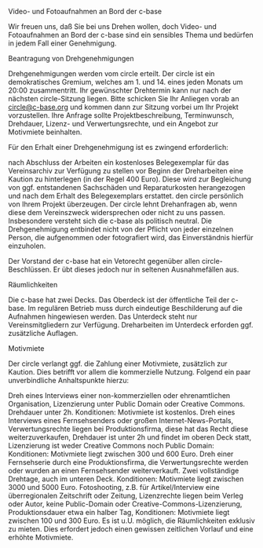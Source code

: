Video- und Fotoaufnahmen an Bord der c-base

Wir freuen uns, daß Sie bei uns Drehen wollen, doch Video- und Fotoaufnahmen an Bord der c-base sind ein sensibles Thema und bedürfen in jedem Fall einer Genehmigung.

Beantragung von Drehgenehmigungen

Drehgenehmigungen werden vom circle erteilt. Der circle ist ein demokratisches Gremium, welches am 1. und 14. eines jeden Monats um 20:00 zusammentritt. Ihr gewünschter Drehtermin kann nur nach der nächsten circle-Sitzung liegen. Bitte schicken Sie Ihr Anliegen vorab an circle@c-base.org und kommen dann zur Sitzung vorbei um Ihr Projekt vorzustellen. Ihre Anfrage sollte Projektbeschreibung, Terminwunsch, Drehdauer, Lizenz- und Verwertungsrechte, und ein Angebot zur Motivmiete beinhalten.

Für den Erhalt einer Drehgenehmigung ist es zwingend erforderlich:

nach Abschluss der Arbeiten ein kostenloses Belegexemplar für das Vereinsarchiv zur Verfügung zu stellen
vor Beginn der Dreharbeiten eine Kaution zu hinterlegen (in der Regel 400 Euro). Diese wird zur Begleichung von ggf. entstandenen Sachschäden und Reparaturkosten herangezogen und nach dem Erhalt des Belegexemplars erstattet.
den circle persönlich von Ihrem Projekt überzeugen. Der circle lehnt Drehanfragen ab, wenn diese dem Vereinszweck widersprechen oder nicht zu uns passen. Insbesondere versteht sich die c-base als politisch neutral.
Die Drehgenehmigung entbindet nicht von der Pflicht von jeder einzelnen Person, die aufgenommen oder fotografiert wird, das Einverständnis hierfür einzuholen.

Der Vorstand der c-base hat ein Vetorecht gegenüber allen circle-Beschlüssen. Er übt dieses jedoch nur in seltenen Ausnahmefällen aus.

Räumlichkeiten

Die c-base hat zwei Decks. Das Oberdeck ist der öffentliche Teil der c-base. Im regulären Betrieb muss durch eindeutige Beschilderung auf die Aufnahmen hingewiesen werden. Das Unterdeck steht nur Vereinsmitgliedern zur Verfügung. Dreharbeiten im Unterdeck erforden ggf. zusätzliche Auflagen.

Motivmiete

Der circle verlangt ggf. die Zahlung einer Motivmiete, zusätzlich zur Kaution. Dies betrifft vor allem die kommerzielle Nutzung. Folgend ein paar unverbindliche Anhaltspunkte hierzu:

Dreh eines Interviews einer non-kommerziellen oder ehrenamtlichen Organisation, Lizenzierung unter Public Domain oder Creative Commons. Drehdauer unter 2h. Konditionen: Motivmiete ist kostenlos.
Dreh eines Interviews eines Fernsehsenders oder großen Internet-News-Portals, Verwertungsrechte liegen bei Produktionsfirma, diese hat das Recht diese weiterzuverkaufen, Drehdauer ist unter 2h und findet im oberen Deck statt, Lizenzierung ist weder Creative Commons noch Public Domain: Konditionen: Motivmiete liegt zwischen 300 und 600 Euro.
Dreh einer Fernsehserie durch eine Produktionsfirma, die Verwertungsrechte werden oder wurden an einen Fernsehsender weiterverkauft. Zwei vollständige Drehtage, auch im unteren Deck. Konditionen: Motivmiete liegt zwischen 3000 und 5000 Euro.
Fotoshooting, z.B. für Artikel/Interview eine überregionalen Zeitschrift oder Zeitung, Lizenzrechte liegen beim Verleg oder Autor, keine Public-Domain oder Creative-Commons-Lizenzierung, Produktionsdauer etwa ein halber Tag, Konditionen: Motivmiete liegt zwischen 100 und 300 Euro.
Es ist u.U. möglich, die Räumlichkeiten exklusiv zu mieten. Dies erfordert jedoch einen gewissen zeitlichen Vorlauf und eine erhöhte Motivmiete.
